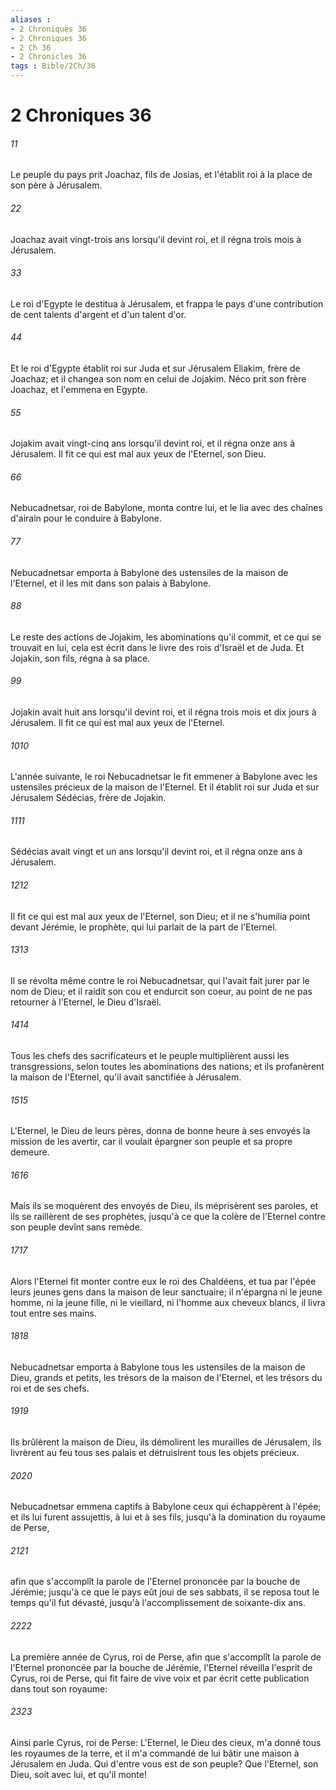 ```yaml
---
aliases : 
- 2 Chroniques 36
- 2 Chroniques 36
- 2 Ch 36
- 2 Chronicles 36
tags : Bible/2Ch/36
---
```


# 2 Chroniques 36

###### 11
Le peuple du pays prit Joachaz, fils de Josias, et l'établit roi à la place de son père à Jérusalem.
###### 22
Joachaz avait vingt-trois ans lorsqu'il devint roi, et il régna trois mois à Jérusalem.
###### 33
Le roi d'Egypte le destitua à Jérusalem, et frappa le pays d'une contribution de cent talents d'argent et d'un talent d'or.
###### 44
Et le roi d'Egypte établit roi sur Juda et sur Jérusalem Eliakim, frère de Joachaz; et il changea son nom en celui de Jojakim. Néco prit son frère Joachaz, et l'emmena en Egypte.
###### 55
Jojakim avait vingt-cinq ans lorsqu'il devint roi, et il régna onze ans à Jérusalem. Il fit ce qui est mal aux yeux de l'Eternel, son Dieu.
###### 66
Nebucadnetsar, roi de Babylone, monta contre lui, et le lia avec des chaînes d'airain pour le conduire à Babylone.
###### 77
Nebucadnetsar emporta à Babylone des ustensiles de la maison de l'Eternel, et il les mit dans son palais à Babylone.
###### 88
Le reste des actions de Jojakim, les abominations qu'il commit, et ce qui se trouvait en lui, cela est écrit dans le livre des rois d'Israël et de Juda. Et Jojakin, son fils, régna à sa place.
###### 99
Jojakin avait huit ans lorsqu'il devint roi, et il régna trois mois et dix jours à Jérusalem. Il fit ce qui est mal aux yeux de l'Eternel.
###### 1010
L'année suivante, le roi Nebucadnetsar le fit emmener à Babylone avec les ustensiles précieux de la maison de l'Eternel. Et il établit roi sur Juda et sur Jérusalem Sédécias, frère de Jojakin.
###### 1111
Sédécias avait vingt et un ans lorsqu'il devint roi, et il régna onze ans à Jérusalem.
###### 1212
Il fit ce qui est mal aux yeux de l'Eternel, son Dieu; et il ne s'humilia point devant Jérémie, le prophète, qui lui parlait de la part de l'Eternel.
###### 1313
Il se révolta même contre le roi Nebucadnetsar, qui l'avait fait jurer par le nom de Dieu; et il raidit son cou et endurcit son coeur, au point de ne pas retourner à l'Eternel, le Dieu d'Israël.
###### 1414
Tous les chefs des sacrificateurs et le peuple multiplièrent aussi les transgressions, selon toutes les abominations des nations; et ils profanèrent la maison de l'Eternel, qu'il avait sanctifiée à Jérusalem.
###### 1515
L'Eternel, le Dieu de leurs pères, donna de bonne heure à ses envoyés la mission de les avertir, car il voulait épargner son peuple et sa propre demeure.
###### 1616
Mais ils se moquèrent des envoyés de Dieu, ils méprisèrent ses paroles, et ils se raillèrent de ses prophètes, jusqu'à ce que la colère de l'Eternel contre son peuple devînt sans remède.
###### 1717
Alors l'Eternel fit monter contre eux le roi des Chaldéens, et tua par l'épée leurs jeunes gens dans la maison de leur sanctuaire; il n'épargna ni le jeune homme, ni la jeune fille, ni le vieillard, ni l'homme aux cheveux blancs, il livra tout entre ses mains.
###### 1818
Nebucadnetsar emporta à Babylone tous les ustensiles de la maison de Dieu, grands et petits, les trésors de la maison de l'Eternel, et les trésors du roi et de ses chefs.
###### 1919
Ils brûlèrent la maison de Dieu, ils démolirent les murailles de Jérusalem, ils livrèrent au feu tous ses palais et détruisirent tous les objets précieux.
###### 2020
Nebucadnetsar emmena captifs à Babylone ceux qui échappèrent à l'épée; et ils lui furent assujettis, à lui et à ses fils, jusqu'à la domination du royaume de Perse,
###### 2121
afin que s'accomplît la parole de l'Eternel prononcée par la bouche de Jérémie; jusqu'à ce que le pays eût joui de ses sabbats, il se reposa tout le temps qu'il fut dévasté, jusqu'à l'accomplissement de soixante-dix ans.
###### 2222
La première année de Cyrus, roi de Perse, afin que s'accomplît la parole de l'Eternel prononcée par la bouche de Jérémie, l'Eternel réveilla l'esprit de Cyrus, roi de Perse, qui fit faire de vive voix et par écrit cette publication dans tout son royaume:
###### 2323
Ainsi parle Cyrus, roi de Perse: L'Eternel, le Dieu des cieux, m'a donné tous les royaumes de la terre, et il m'a commandé de lui bâtir une maison à Jérusalem en Juda. Qui d'entre vous est de son peuple? Que l'Eternel, son Dieu, soit avec lui, et qu'il monte!
